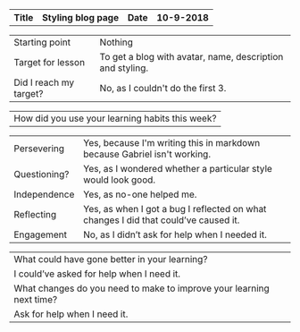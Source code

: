 <table>
<tr>
  <th> Title </th>
  <th> Styling blog page </th>
  <th> Date </th>
  <th> 10-9-2018 </th>
</tr>
</table>
<table>
<tr>
  <td>Starting point</td>
  <td> Nothing </td>
</tr>

<tr>
  <td>Target for lesson</td>
  <td>To get a blog with avatar, name, description and styling.</td>
</tr>

<tr>
  <td> Did I reach my target? </td>
  <td>No, as I couldn't do the first 3.</td>
</tr>
</table>
<table>
<tr>
<td>How did you use your learning habits this week?</td>
</tr>
</table>
<table>
<tr>
<td>Persevering</td>
<td> Yes, because I'm writing this in markdown because Gabriel isn't working.</td>
</tr>

<tr>
<td>Questioning?</td>
<td>Yes, as I wondered whether a particular style would look good.</td>
</tr>

<tr>
<td>Independence</td>
<td>Yes, as no-one helped me.</td>
</tr>

<tr>
<td>Reflecting</td>
<td>Yes, as when I got a bug I reflected on what changes I did that could’ve caused it.</td>
</tr>

<tr>
<td>Engagement</td>
<td>No, as I didn’t ask for help when I needed it. </td>
</tr>
</table>

<table>
<tr>
<td>What could have gone better in your learning?</td>
</tr>

<tr>
<td>I could’ve asked for help when I need it.</td>
</tr>

<tr>
<td>What changes do you need to make to improve your learning next time?</td>
</tr>

<tr>
<td>Ask for help when I need it.</td>
</tr>

</table>

